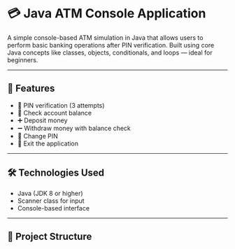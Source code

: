 # 💳 Java ATM Console Application

A simple console-based ATM simulation in Java that allows users to perform basic banking operations after PIN verification. Built using core Java concepts like classes, objects, conditionals, and loops — ideal for beginners.

---

## 🚀 Features

- 🔐 PIN verification (3 attempts)
- 💼 Check account balance
- ➕ Deposit money
- ➖ Withdraw money with balance check
- 🔄 Change PIN
- 🚪 Exit the application

---

## 🛠️ Technologies Used

- Java (JDK 8 or higher)
- Scanner class for input
- Console-based interface

---

## 📁 Project Structure

